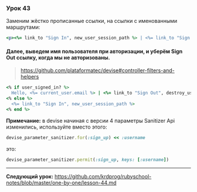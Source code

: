 ### Урок 43

Заменим жёстко прописанные ссылки, на ссылки с именованными маршрутами:

```ruby
<p><%= link_to "Sign In", new_user_session_path %> | <%= link_to "Sign Out", destroy_user_session_path, method: :delete %></p>
```

#### Далее, выведем имя пользователя при авторизации, и уберём Sign Out ссылку, когда мы не авторизованы.

> https://github.com/plataformatec/devise#controller-filters-and-helpers

```ruby
<% if user_signed_in? %>
  Hello, <%= current_user.email %> | <%= link_to "Sign Out", destroy_user_session_path, method: :delete %>
<% else %>
  <%= link_to "Sign In", new_user_session_path %>
<% end %>
```


**Примечание:** в devise начиная с версии 4 параметры Sanitizer Api изменились, используйте вместо этого:

```ruby
devise_parameter_sanitizer.for(:sign_up) << :username
```
это:

```ruby
devise_parameter_sanitizer.permit(:sign_up, keys: [:username])
```

---
**Следующий урок:**  https://github.com/krdprog/rubyschool-notes/blob/master/one-by-one/lesson-44.md